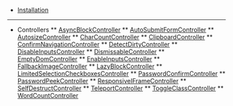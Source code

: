 <!-- docs/_sidebar.md -->
* [Installation](/ "Stimulus Library")
---
* Controllers
** [AsyncBlockController](./controllers/async_block_controller.md "Stimulus Library - AsyncBlockController")
** [AutoSubmitFormController](./controllers/auto_submit_form_controller.md "Stimulus Library - AutoSubmitFormController")
** [AutosizeController](./controllers/autosize_controller.md "Stimulus Library - AutosizeController")
** [CharCountController](./controllers/char_count_controller.md "Stimulus Library - CharCountController")
** [ClipboardController](./controllers/clipboard_controller.md "Stimulus Library - ClipboardController")
** [ConfirmNavigationController](./controllers/confirm_navigation_controller.md "Stimulus Library - ConfirmNavigationController")
** [DetectDirtyController](./controllers/detect_dirty_controller.md "Stimulus Library - DetectDirtyController")
** [DisableInputsController](./controllers/disable_inputs_controller.md "Stimulus Library - DisableInputsController")
** [DismissableController](./controllers/dismissable_controller.md "Stimulus Library - DismissableController")
** [EmptyDomController](./controllers/empty_dom_controller.md "Stimulus Library - EmptyDomController")
** [EnableInputsController](./controllers/enable_inputs_controller.md "Stimulus Library - EnableInputsController")
** [FallbackImageController](./controllers/fallback_image_controller.md "Stimulus Library - FallbackImageController")
** [LazyBlockController](./controllers/lazy_block_controller.md "Stimulus Library - LazyBlockController")
** [LimitedSelectionCheckboxesController](./controllers/limited_selection_checkboxes_controller.md "Stimulus Library - LimitedSelectionCheckboxesController")
** [PasswordConfirmController](./controllers/password_confirm_controller.md "Stimulus Library - PasswordConfirmController")
** [PasswordPeekController](./controllers/password_peek_controller.md "Stimulus Library - PasswordPeekController")
** [ResponsiveIFrameController](controllers/responsive_iframe_controller.md "Stimulus Library - ResponsiveIFrame")
** [SelfDestructController](./controllers/self_destruct_controller.md "Stimulus Library - SelfDestructController")
** [TeleportController](./controllers/teleport_controller.md "Stimulus Library - TeleportController")
** [ToggleClassController](./controllers/toggle_class_controller.md "Stimulus Library - ToggleClassController")
** [WordCountController](./controllers/word_count_controller.md "Stimulus Library - WordCountController")
